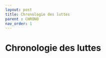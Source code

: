 ```yaml
---
layout: post
title: Chronologie des luttes
parent : CHRONO
nav_order: 1
---
```


# Chronologie des luttes

<div id="observablehq-intro1-84dd2230"></div>
<div id="observablehq-viewof-serpent-84dd2230"></div>

<div id="observablehq-viewof-sscat-84dd2230"></div>
<div id="observablehq-chrono1-84dd2230"></div>


<link rel="stylesheet" href="https://cdn.jsdelivr.net/npm/@observablehq/inspector@5/dist/inspector.css">
<script type="module">
import {Runtime, Inspector} from "https://cdn.jsdelivr.net/npm/@observablehq/runtime@5/dist/runtime.js";
import define from "https://api.observablehq.com/@datasile/chronoooo.js?v=4";
new Runtime().module(define, name => {
  if (name === "intro1") return new Inspector(document.querySelector("#observablehq-intro1-84dd2230"));
  if (name === "viewof serpent") return new Inspector(document.querySelector("#observablehq-viewof-serpent-84dd2230"));
  if (name === "viewof sscat") return new Inspector(document.querySelector("#observablehq-viewof-sscat-84dd2230"));
  if (name === "chrono1") return new Inspector(document.querySelector("#observablehq-chrono1-84dd2230"));
  return ["showSelection"].includes(name);
});
</script>
